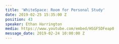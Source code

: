```yaml
---
title: 'WhiteSpace: Room for Personal Study'
date: 2019-02-25 15:35:00 Z
position: 43
speaker: Ethan Harrington
media: https://www.youtube.com/embed/HSGF5DFeap0
message_date: 2019-02-24 10:00:00 Z
---
```


